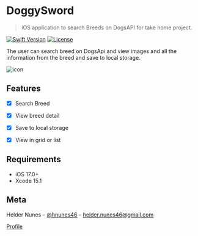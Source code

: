 # DoggySword
> iOS application to search Breeds on DogsAPI for take home project.

[![Swift Version][swift-image]][swift-url]
[![License][license-image]][license-url] 

The user can search breed on DogsApi and view images and all the information from the breed and save to local storage.

![icon](https://github.com/hnunes46/DoggySword/assets/4589024/f5d083ef-671b-44d3-8eb0-3e0c2a9baa40)

## Features

- [x] Search Breed
- [x] View breed detail
- [x] Save to local storage
- [x] View in grid or list


## Requirements

- iOS 17.0+
- Xcode 15.1


## Meta

Helder Nunes – [@hnunes46](https://twitter.com/hnunes46) – helder.nunes46@gmail.com

[Profile](https://github.com/hnunes46)

[swift-image]:https://img.shields.io/badge/swift-5.0-orange.svg
[swift-url]: https://swift.org/
[license-image]: https://img.shields.io/badge/License-MIT-blue.svg
[license-url]: LICENSE
[travis-image]: https://img.shields.io/travis/dbader/node-datadog-metrics/master.svg?style=flat-square
[travis-url]: https://travis-ci.org/dbader/node-datadog-metrics
[codebeat-image]: https://codebeat.co/badges/c19b47ea-2f9d-45df-8458-b2d952fe9dad
[codebeat-url]: https://codebeat.co/projects/github-com-vsouza-awesomeios-com
